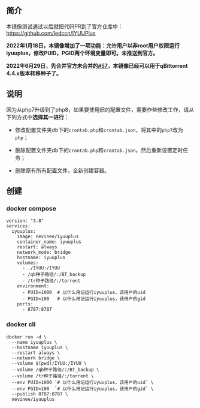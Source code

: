 ## 简介

本镜像测试通过以后就把代码PR到了官方仓库中：https://github.com/ledccn/IYUUPlus 

**2022年1月18日，本镜像增加了一项功能：允许用户以非root用户权限运行iyuuplus，修改PUID，PGID两个环境变量即可。未推送到官方。**

**2022年6月29日，先合并官方未合并的[#57](https://github.com/ledccn/IYUUPlus/pull/57)，本镜像已经可以用于qBittorrent 4.4.x版本转移种子了。**

## 说明

因为从php7升级到了php8，如果要使用旧的配置文件，需要作些修改工作，请从下列方式中**选择其一进行**：

- 修改配置文件夹db下的`crontab.php`和`crontab.json`，将其中的`php7`改为`php`；

- 删除配置文件夹db下的`crontab.php`和`crontab.json`，然后重新设置定时任务；

- 删除原有所有配置文件，全新创建容器。

## 创建

### docker compose
```
version: "3.8"
services:
  iyuuplus:
    image: nevinee/iyuuplus
    container_name: iyuuplus
    restart: always
    network_mode: bridge
    hostname: iyuuplus
    volumes:
      - ./IYUU:/IYUU
      - /qb种子路径/:/BT_backup
      - /tr种子路径/:/torrent
    environment:
      - PUID=1000  # 以什么用记运行iyuuplus，该用户的uid
      - PGID=100   # 以什么用记运行iyuuplus，该用户的gid
    ports:
      - 8787:8787
```

### docker cli
```
docker run -d \
  --name iyuuplus \
  --hostname iyuuplus \
  --restart always \
  --network bridge \
  --volume $(pwd)/IYUU:/IYUU \
  --volume /qb种子路径/:/BT_backup \
  --volume /tr种子路径/:/torrent \
  --env PUID=1000 `# 以什么用记运行iyuuplus，该用户的uid` \
  --env PGID=100  `# 以什么用记运行iyuuplus，该用户的gid` \
  --publish 8787:8787 \
  nevinee/iyuuplus
```
